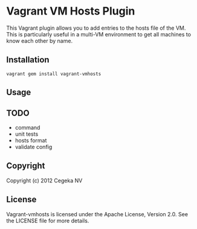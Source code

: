 Vagrant VM Hosts Plugin
=======================

This Vagrant plugin allows you to add entries to the hosts file of the VM. This is particularly useful in a multi-VM environment to get all machines to know each other by name.

Installation
------------

    vagrant gem install vagrant-vmhosts

Usage
-----


TODO
----

* command
* unit tests
* hosts format
* validate config

Copyright
---------

Copyright (c) 2012 Cegeka NV

License
-------

Vagrant-vmhosts is licensed under the Apache License, Version 2.0. See the LICENSE file for more details.

